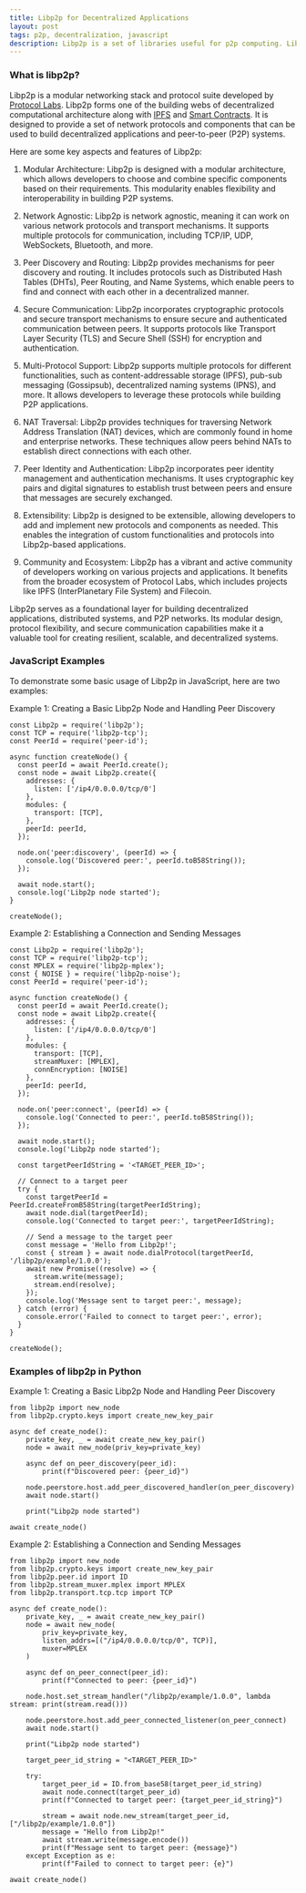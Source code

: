 ```yaml
---
title: Libp2p for Decentralized Applications
layout: post
tags: p2p, decentralization, javascript
description: Libp2p is a set of libraries useful for p2p computing. Libp2p provides the plumbing for building decentralized applications (DApps) and P2P platforms.
---
```


### What is libp2p?
Libp2p is a modular networking stack and protocol suite developed by [Protocol Labs](https://protocol.ai/). Libp2p forms one of the building webs of decentralized computational architecture along with [IPFS]() and [Smart Contracts](/2023/05/29/Interacting-with-Smart-Contracts-Ethereum-in-JavaScript.html). It is designed to provide a set of network protocols and components that can be used to build decentralized applications and peer-to-peer (P2P) systems.

Here are some key aspects and features of Libp2p:

1. Modular Architecture: Libp2p is designed with a modular architecture, which allows developers to choose and combine specific components based on their requirements. This modularity enables flexibility and interoperability in building P2P systems.

2. Network Agnostic: Libp2p is network agnostic, meaning it can work on various network protocols and transport mechanisms. It supports multiple protocols for communication, including TCP/IP, UDP, WebSockets, Bluetooth, and more.

3. Peer Discovery and Routing: Libp2p provides mechanisms for peer discovery and routing. It includes protocols such as Distributed Hash Tables (DHTs), Peer Routing, and Name Systems, which enable peers to find and connect with each other in a decentralized manner.

4. Secure Communication: Libp2p incorporates cryptographic protocols and secure transport mechanisms to ensure secure and authenticated communication between peers. It supports protocols like Transport Layer Security (TLS) and Secure Shell (SSH) for encryption and authentication.

5. Multi-Protocol Support: Libp2p supports multiple protocols for different functionalities, such as content-addressable storage (IPFS), pub-sub messaging (Gossipsub), decentralized naming systems (IPNS), and more. It allows developers to leverage these protocols while building P2P applications.

6. NAT Traversal: Libp2p provides techniques for traversing Network Address Translation (NAT) devices, which are commonly found in home and enterprise networks. These techniques allow peers behind NATs to establish direct connections with each other.

7. Peer Identity and Authentication: Libp2p incorporates peer identity management and authentication mechanisms. It uses cryptographic key pairs and digital signatures to establish trust between peers and ensure that messages are securely exchanged.

8. Extensibility: Libp2p is designed to be extensible, allowing developers to add and implement new protocols and components as needed. This enables the integration of custom functionalities and protocols into Libp2p-based applications.

9. Community and Ecosystem: Libp2p has a vibrant and active community of developers working on various projects and applications. It benefits from the broader ecosystem of Protocol Labs, which includes projects like IPFS (InterPlanetary File System) and Filecoin.

Libp2p serves as a foundational layer for building decentralized applications, distributed systems, and P2P networks. Its modular design, protocol flexibility, and secure communication capabilities make it a valuable tool for creating resilient, scalable, and decentralized systems.


### JavaScript Examples
To demonstrate some basic usage of Libp2p in JavaScript, here are two examples:

Example 1: Creating a Basic Libp2p Node and Handling Peer Discovery

	const Libp2p = require('libp2p');
	const TCP = require('libp2p-tcp');
	const PeerId = require('peer-id');
	
	async function createNode() {
	  const peerId = await PeerId.create();
	  const node = await Libp2p.create({
	    addresses: {
	      listen: ['/ip4/0.0.0.0/tcp/0']
	    },
	    modules: {
	      transport: [TCP],
	    },
	    peerId: peerId,
	  });
	
	  node.on('peer:discovery', (peerId) => {
	    console.log('Discovered peer:', peerId.toB58String());
	  });
	
	  await node.start();
	  console.log('Libp2p node started');
	}
	
	createNode();

Example 2: Establishing a Connection and Sending Messages

	const Libp2p = require('libp2p');
	const TCP = require('libp2p-tcp');
	const MPLEX = require('libp2p-mplex');
	const { NOISE } = require('libp2p-noise');
	const PeerId = require('peer-id');
	
	async function createNode() {
	  const peerId = await PeerId.create();
	  const node = await Libp2p.create({
	    addresses: {
	      listen: ['/ip4/0.0.0.0/tcp/0']
	    },
	    modules: {
	      transport: [TCP],
	      streamMuxer: [MPLEX],
	      connEncryption: [NOISE]
	    },
	    peerId: peerId,
	  });
	
	  node.on('peer:connect', (peerId) => {
	    console.log('Connected to peer:', peerId.toB58String());
	  });
	
	  await node.start();
	  console.log('Libp2p node started');
	
	  const targetPeerIdString = '<TARGET_PEER_ID>';
	
	  // Connect to a target peer
	  try {
	    const targetPeerId = PeerId.createFromB58String(targetPeerIdString);
	    await node.dial(targetPeerId);
	    console.log('Connected to target peer:', targetPeerIdString);
	
	    // Send a message to the target peer
	    const message = 'Hello from Libp2p!';
	    const { stream } = await node.dialProtocol(targetPeerId, '/libp2p/example/1.0.0');
	    await new Promise((resolve) => {
	      stream.write(message);
	      stream.end(resolve);
	    });
	    console.log('Message sent to target peer:', message);
	  } catch (error) {
	    console.error('Failed to connect to target peer:', error);
	  }
	}
	
	createNode();

### Examples of libp2p in Python

Example 1: Creating a Basic Libp2p Node and Handling Peer Discovery

	from libp2p import new_node
	from libp2p.crypto.keys import create_new_key_pair
	
	async def create_node():
	    private_key, _ = await create_new_key_pair()
	    node = await new_node(priv_key=private_key)
	
	    async def on_peer_discovery(peer_id):
	        print(f"Discovered peer: {peer_id}")
	
	    node.peerstore.host.add_peer_discovered_handler(on_peer_discovery)
	    await node.start()
	
	    print("Libp2p node started")
	
	await create_node()
	
Example 2: Establishing a Connection and Sending Messages

	from libp2p import new_node
	from libp2p.crypto.keys import create_new_key_pair
	from libp2p.peer.id import ID
	from libp2p.stream_muxer.mplex import MPLEX
	from libp2p.transport.tcp.tcp import TCP
	
	async def create_node():
	    private_key, _ = await create_new_key_pair()
	    node = await new_node(
	        priv_key=private_key,
	        listen_addrs=[("/ip4/0.0.0.0/tcp/0", TCP)],
	        muxer=MPLEX
	    )
	
	    async def on_peer_connect(peer_id):
	        print(f"Connected to peer: {peer_id}")
	
	    node.host.set_stream_handler("/libp2p/example/1.0.0", lambda stream: print(stream.read()))
	
	    node.peerstore.host.add_peer_connected_listener(on_peer_connect)
	    await node.start()
	
	    print("Libp2p node started")
	
	    target_peer_id_string = "<TARGET_PEER_ID>"
	
	    try:
	        target_peer_id = ID.from_base58(target_peer_id_string)
	        await node.connect(target_peer_id)
	        print(f"Connected to target peer: {target_peer_id_string}")
	
	        stream = await node.new_stream(target_peer_id, ["/libp2p/example/1.0.0"])
	        message = "Hello from Libp2p!"
	        await stream.write(message.encode())
	        print(f"Message sent to target peer: {message}")
	    except Exception as e:
	        print(f"Failed to connect to target peer: {e}")
	
	await create_node()




